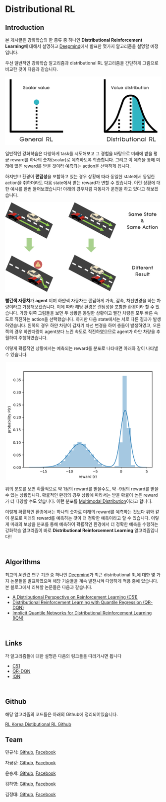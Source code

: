# Distributional RL
## Introduction

본 게시글은 강화학습의 한 종류 중 하나인 **Distributional Reinforcement Learning**에 대해서 설명하고 [Deepmind](https://deepmind.com/)에서 발표한 몇가지 알고리즘을 설명할 예정입니다.   

우선 일반적인 강화학습 알고리즘과 distributional RL 알고리즘을 간단하게 그림으로 비교한 것이 다음과 같습니다. 

<p align= "center">
  <img src="../distributional_img/Fig0.png" width="600" alt="Comparison" />
</p>


일반적인 강화학습은 다양하게 task를 시도해보고 그 경험을 바탕으로 미래에 받을 평균 reward를 하나의 숫자(scalar)로 예측하도록 학습합니다. 그리고 이 예측을 통해 미래에 많은 reward를 받을 것이라 예측되는 action을 선택하게 됩니다. 

하지만!!! 환경이 **랜덤성**을 포함하고 있는 경우 상황에 따라 동일한 state에서 동일한 action을 취하더라도 다음 state에서 받는 reward가 변할 수 있습니다. 이런 상황에 대한 예시를 한번 들어보겠습니다! 아래의 경우처럼 자동차가 운전을 하고 있다고 해보겠습니다.

<p align= "center">
  <img src="../distributional_img/Fig1.png" width="600" alt="Driving example" />
</p>


**빨간색 자동차**가 **agent** 이며 하얀색 자동차는 랜덤하게 가속, 감속, 차선변경을 하는 차량이라고 가정해보겠습니다. 이에 따라 해당 환경은 랜덤성을 포함한 환경이라 할 수 있습니다. 가장 위쪽 그림들을 보면 두 상황은 동일한 상황이고 빨간 차량은 모두 빠른 속도로 직진하는 action을 선택했습니다. 하지만 다음 state에서는 서로 다른 결과가 발생하였습니다. 왼쪽의 경우 하얀 차량이 갑자기 차선 변경을 하여 충돌이 발생하였고, 오른쪽의 경우 하얀차량이 agent보다 느린 속도로 직진하였으므로 agent가 하얀 차량을 추월하여 주행하였습니다. 

이렇게 확률적인 상황에서는 예측되는 reward를 분포로 나타내면 아래와 같이 나타낼 수 있습니다. 

<p align= "center">
  <img src="../distributional_img/Fig2.png" width="500" alt="Distribution" />
</p>


위의 분포를 보면 확률적으로 약 1점의 reward를 받을수도, 약 -9점의 reward를 받을 수 있는 상황입니다. 확률적인 환경의 경우 상황에 따라서는 받을 확률이 높은 reward가 더 다양할 수도 있습니다. 이런 분포를 [Multimodal Distribution](https://en.wikipedia.org/wiki/Multimodal_distribution)이라고 합니다. 

이렇게 확률적인 환경에서는 하나의 숫자로 미래의 reward를 예측하는 것보다 위와 같이 분포로 미래의 reward를 예측하는 것이 더 정확한 예측이라고 할 수 있습니다. 이렇게 미래의 보상을 분포를 통해 예측하여 확률적인 환경에서 더 정확한 예측을 수행하는 강화학습 알고리즘이 바로 **Distributional Reinforcement Learning** 알고리즘입니다!! 

<br>

## Algorithms

최고의 AI관련 연구 기관 중 하나인 [Deepmind](https://deepmind.com/)가 최근 distributional RL에 대한 몇 가지 논문들을 발표하였으며 해당 기술들을 계속 발전시켜 다양하게 적용 중에 있습니다. 본 블로그에서 리뷰할 논문들은 다음과 같습니다. 

- [A Distributional Perspective on Reinforcement Learning (C51)](https://arxiv.org/abs/1707.06887)
- [Distributional Reinforcement Learning with Quantile Regression (QR-DQN)](https://arxiv.org/abs/1710.10044)
- [Implicit Quantile Networks for Distributional Reinforcement Learning (IQN)](https://arxiv.org/abs/1806.06923)


<br>

## Links

각 알고리즘들에 대한 설명은 다음의 링크들을 따라가시면 됩니다 

- [C51]()
- [QR-DQN]()
- [IQN]()


<br>

## Github

해당 알고리즘의 코드들은 아래의 Github에 정리되어있습니다. 

[RL Korea Distibutional RL Github](https://github.com/reinforcement-learning-kr/distributional_rl)



## Team

민규식: [Github](https://github.com/Kyushik), [Facebook](https://www.facebook.com/kyushik.min)

차금강: [Github](https://github.com/chagmgang), [Facebook](https://www.facebook.com/profile.php?id=100002147815509)

윤승제: [Github](https://github.com/sjYoondeltar), [Facebook](https://www.facebook.com/seungje.yoon)

김하영: [Github](https://github.com/hayoung-kim), [Facebook](https://www.facebook.com/altairyoung)

김정대: [Github](https://github.com/kekmodel), [Facebook](https://www.facebook.com/kekmodel)